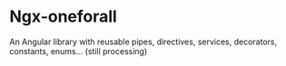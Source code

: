 # Ngx-oneforall

An Angular library with reusable pipes, directives, services, decorators, constants, enums... (still processing)
